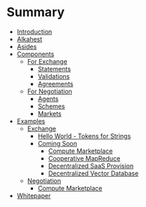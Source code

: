 # Summary

- [Introduction](./Introduction.md)
- [Alkahest](./Alkahest.md)
- [Asides](./Asides.md)
- [Components]()
	- [For Exchange](./Components/For_Exchange.md)
		- [Statements](./Components/For_Exchange/Statements.md)
		- [Validations](./Components/For_Exchange/Validations.md)
		- [Agreements](./Components/For_Exchange/Agreements.md)
	- [For Negotiation](./Components/For_Negotiation.md)
		- [Agents](./Components/For_Negotiation/Agents.md)
		- [Schemes](./Components/For_Negotiation/Schemes.md)
		- [Markets](./Components/For_Negotiation/Markets.md)
- [Examples]()
	- [Exchange]()
		- [Hello World - Tokens for Strings](./Examples/Exchange/Hello_World_-_Tokens_for_Strings.md)
		- [Coming Soon]()
			- [Compute Marketplace](./Examples/Exchange/Coming_Soon/Compute_Marketplace.md)
			- [Cooperative MapReduce](./Examples/Exchange/Coming_Soon/Cooperative_MapReduce.md)
			- [Decentralized SaaS Provision](./Examples/Exchange/Coming_Soon/Decentralized_SaaS_Provision.md)
			- [Decentralized Vector Database](./Examples/Exchange/Coming_Soon/Decentralized_Vector_Database.md)
	- [Negotiation]()
		- [Compute Marketplace](./Examples/Negotiation/Compute_Marketplace.md)
- [Whitepaper](./Whitepaper.md)
